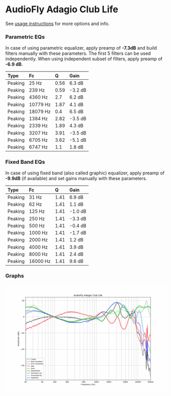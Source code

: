 # AudioFly Adagio Club Life
See [usage instructions](https://github.com/jaakkopasanen/AutoEq#usage) for more options and info.

### Parametric EQs
In case of using parametric equalizer, apply preamp of **-7.3dB** and build filters manually
with these parameters. The first 5 filters can be used independently.
When using independent subset of filters, apply preamp of **-6.9 dB**.

| Type    | Fc       |    Q | Gain    |
|:--------|:---------|:-----|:--------|
| Peaking | 25 Hz    | 0.56 | 6.3 dB  |
| Peaking | 239 Hz   | 0.59 | -3.2 dB |
| Peaking | 4360 Hz  | 2.7  | 6.2 dB  |
| Peaking | 10779 Hz | 1.87 | 4.1 dB  |
| Peaking | 18079 Hz | 0.4  | 6.5 dB  |
| Peaking | 1384 Hz  | 2.82 | -3.5 dB |
| Peaking | 2339 Hz  | 1.89 | 4.3 dB  |
| Peaking | 3207 Hz  | 3.91 | -3.5 dB |
| Peaking | 6705 Hz  | 3.62 | -5.1 dB |
| Peaking | 6747 Hz  | 1.1  | 1.8 dB  |

### Fixed Band EQs
In case of using fixed band (also called graphic) equalizer, apply preamp of **-9.9dB**
(if available) and set gains manually with these parameters.

| Type    | Fc       |    Q | Gain    |
|:--------|:---------|:-----|:--------|
| Peaking | 31 Hz    | 1.41 | 6.9 dB  |
| Peaking | 62 Hz    | 1.41 | 1.1 dB  |
| Peaking | 125 Hz   | 1.41 | -1.0 dB |
| Peaking | 250 Hz   | 1.41 | -3.3 dB |
| Peaking | 500 Hz   | 1.41 | -0.4 dB |
| Peaking | 1000 Hz  | 1.41 | -1.7 dB |
| Peaking | 2000 Hz  | 1.41 | 1.2 dB  |
| Peaking | 4000 Hz  | 1.41 | 3.9 dB  |
| Peaking | 8000 Hz  | 1.41 | 2.4 dB  |
| Peaking | 16000 Hz | 1.41 | 9.6 dB  |

### Graphs
![](./AudioFly%20Adagio%20Club%20Life.png)